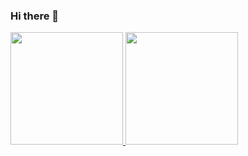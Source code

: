 ### Hi there 👋

<div align="left">
  <a href="https://github.com/nicomildenberg">
  <img height="180em" src="https://github-readme-stats.vercel.app/api?username=nicomildenberg&show_icons=true&theme=dracula&include_all_commits=true&count_private=true"/>
  <img height="180em" src="https://github-readme-stats.vercel.app/api/top-langs/?username=nicomildenberg&layout=compact&langs_count=7&theme=dracula"/>
</div>
